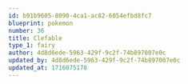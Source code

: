 ```yaml
---
id: b91b9605-8090-4ca1-ac82-6054efbd8fc7
blueprint: pokemon
number: 36
title: Clefable
type_1: fairy
author: 4d8d6ede-5963-429f-9c2f-74b897007e0c
updated_by: 4d8d6ede-5963-429f-9c2f-74b897007e0c
updated_at: 1716075178
---
```

